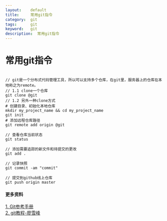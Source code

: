 ```yaml
---
layout:    default
title:     常用git指令
category:  git
tags:      git
keyword:   git
description:  常用git指令
---
```


<div class="post-con">
<h1>常用git指令</h1>

<pre><code>
// git是一个分布式代码管理工具，所以可以支持多个仓库，在git里，服务器上的仓库在本地称之为remote。
// 1.1 clone一个仓库
git clone @git
// 1.2 另外一种clone方式
# 创建目录、初始化本地仓库
mkdir my_project_name && cd my_project_name
git init 
# 添加远程仓库路径
git remote add origin @git

// 查看仓库当前状态
git status 

// 添加需要追踪的新文件和待提交的更改
git add .

// 记录快照
git commit -am "commit"

// 提交到github线上仓库
git push origin master
</code></pre>

<h4>更多资料</h4>
<a href="http://gitref.org/zh/index.html">1. Git参考手册</a><br>
<a href="http://www.liaoxuefeng.com/wiki/0013739516305929606dd18361248578c67b8067c8c017b000">2. git教程-廖雪峰</a>



</div>